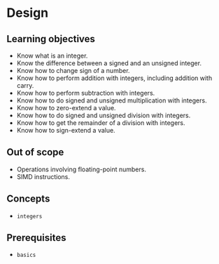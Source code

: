 # Design

## Learning objectives

- Know what is an integer.
- Know the difference between a signed and an unsigned integer.
- Know how to change sign of a number.
- Know how to perform addition with integers, including addition with carry.
- Know how to perform subtraction with integers.
- Know how to do signed and unsigned multiplication with integers.
- Know how to zero-extend a value.
- Know how to do signed and unsigned division with integers.
- Know how to get the remainder of a division with integers.
- Know how to sign-extend a value.

## Out of scope

- Operations involving floating-point numbers.
- SIMD instructions.

## Concepts

- `integers`

## Prerequisites

- `basics`
